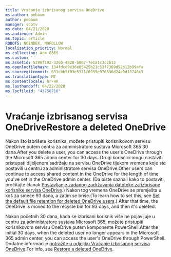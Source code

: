 ```yaml
---
title: Vraćanje izbrisanog servisa OneDrive
ms.author: pebaum
author: pebaum
manager: scotv
ms.date: 04/21/2020
ms.audience: Admin
ms.topic: article
ROBOTS: NOINDEX, NOFOLLOW
localization_priority: Normal
ms.collection: Adm_O365
ms.custom: ''
ms.assetid: 5298f192-326b-4820-b007-7e1a1c3c2b13
ms.openlocfilehash: 134fdcd9e36e05425b21c53f7369d52b12b99afa
ms.sourcegitcommit: 631cbb5f03e5371f0995e976536d24e9d13746c3
ms.translationtype: MT
ms.contentlocale: hr-HR
ms.lasthandoff: 04/22/2020
ms.locfileid: "43758710"
---
```

# <a name="restore-a-deleted-onedrive"></a><span data-ttu-id="1ae87-102">Vraćanje izbrisanog servisa OneDrive</span><span class="sxs-lookup"><span data-stu-id="1ae87-102">Restore a deleted OneDrive</span></span>

<span data-ttu-id="1ae87-103">Nakon što izbrišete korisnika, možete pristupiti korisnikovom servisu OneDrive putem centra za administratore sustava Microsoft 365 30 dana.</span><span class="sxs-lookup"><span data-stu-id="1ae87-103">After you delete a user, you can access the user's OneDrive through the Microsoft 365 admin center for 30 days.</span></span> <span data-ttu-id="1ae87-104">Drugi korisnici mogu nastaviti pristupati dijeljenom sadržaju na servisu OneDrive tijekom vremena koje ste postavili u centru za administratore servisa OneDrive.</span><span class="sxs-lookup"><span data-stu-id="1ae87-104">Other users can continue to access shared content in the OneDrive for the length of time you've set in the OneDrive admin center.</span></span> <span data-ttu-id="1ae87-105">(Da biste saznali kako to postaviti, pročitajte članak [Postavljanje zadanog zadržavanja datoteke za izbrisane korisnike servisa OneDrive](https://go.microsoft.com/fwlink/?linkid=874267).) Nakon tog vremena OneDrive se premješta u koš za smeće 93 dana, a zatim se briše.</span><span class="sxs-lookup"><span data-stu-id="1ae87-105">(To learn how to set this, see [Set the default file retention for deleted OneDrive users](https://go.microsoft.com/fwlink/?linkid=874267).) After that time, the OneDrive is moved to the recycle bin for 93 days, and then it's deleted.</span></span>
  
<span data-ttu-id="1ae87-106">Nakon početnih 30 dana, kada se izbrisani korisnik više ne pojavljuje u centru za administratore sustava Microsoft 365, možete pristupiti korisnikovom servisu OneDrive putem komponente PowerShell.</span><span class="sxs-lookup"><span data-stu-id="1ae87-106">After the initial 30 days, when the deleted user no longer appears in the Microsoft 365 admin center, you can access the user's OneDrive through PowerShell.</span></span> <span data-ttu-id="1ae87-107">Dodatne informacije [potražite u odjeljku Vraćanje izbrisanog servisa OneDrive](https://go.microsoft.com/fwlink/?linkid=874269).</span><span class="sxs-lookup"><span data-stu-id="1ae87-107">For info, see [Restore a deleted OneDrive](https://go.microsoft.com/fwlink/?linkid=874269).</span></span>
  

